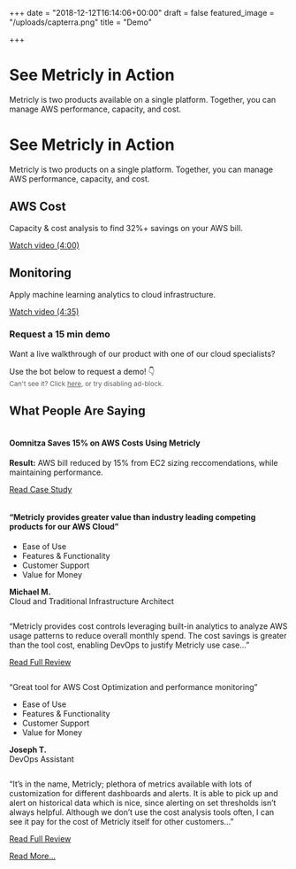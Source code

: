 +++
date = "2018-12-12T16:14:06+00:00"
draft = false
featured_image = "/uploads/capterra.png"
title = "Demo"

+++
<div class="demo_head">
   <div class="grid-container -thin">
      <div class="demo_head_content -mobile">
         <h1>See Metricly in Action</h1>
         <p>Metricly is two products available on a single platform. Together, you can manage AWS performance, capacity, and cost.</p>
      </div>
      <div class="row">
         <div class="demo_head_content -desktop">
            <h1>See Metricly in Action</h1>
            <p>Metricly is two products on a single platform. Together, you can manage AWS performance, capacity, and cost.</p>
            <div class="demo_head_content_suggestions">
               <div class="demo_head_content_suggestions_item">
                  <h2>AWS Cost</h2>
                  <p>Capacity & cost analysis to find 32%+ savings on your AWS bill.</p>
                  <script src="https://fast.wistia.com/embed/medias/rn799g60si.jsonp" async></script><script src="https://fast.wistia.com/assets/external/E-v1.js" async></script><span class="wistia_embed wistia_async_rn799g60si popover=true popoverAnimateThumbnail=true popoverContent=link" style="display:inline;position:relative"><a class="demo_wistia_button" href="#">Watch video (4:00)</a></span>
               </div>
               <div class="demo_head_content_suggestions_item">
                  <h2>Monitoring</h2>
                  <p>Apply machine learning analytics to cloud infrastructure.</p>
                  <script src="https://fast.wistia.com/embed/medias/peyu1nvgvj.jsonp" async></script><script src="https://fast.wistia.com/assets/external/E-v1.js" async></script><span class="wistia_embed wistia_async_peyu1nvgvj popover=true popoverAnimateThumbnail=true popoverContent=link" style="display:inline;position:relative"><a class="demo_wistia_button" href="#">Watch video (4:35)</a></span>
               </div>
            </div>
         </div>
         <div class="demo_head_form" style="height: fit-content;">
            <h3>Request a 15 min demo</h3>
            <p style="margin-bottom: 0;">Want a live walkthrough of our product with one of our cloud specialists?</p>
            <p style="margin-bottom: 0;">Use the bot below to request a demo! 👇<br><span style="font-size: 12px; opacity: 0.7;">Can't see it? Click <a href="#" onclick="Intercom('showMessages');">here</a>, or try disabling ad-block.</span></p>
            <!--<div style="display: block;" id="clearbit-form-id" class="clearbit-form">
               <div id="loader-spin"></div>
               <div id="success" class="cb-response" style="display: none;"><p>You're all set! A cloud specialist will reach out shortly. 👋</p></div>
               <div id="demo_form" class="forms-theme-none">
                   <div class="cb-submission cb-loaded">
                       <div class="cb-form">
                           <form class="ajaxForm" action="https://formcarry.com/s/dyDfrJaGNu1" method="POST" accept-charset="UTF-8" >
                               <div class="cb-field">
                                   <label for="email">Work Email</label>
                                   <input type="email" id="email" name="email" required="" autocomplete="email" value="">
                               </div>
                               <div class="cb-field">
                                   <label for="name">Name</label>
                                   <input type="text" id="name" name="name" required="" autocomplete="on" value="">
                               </div>
                               <div class="cb-field">
                                   <label for="title">Title</label>
                                   <input type="text" id="title" name="title" required="" autocomplete="on" value="">
                               </div>
                               <div class="cb-field">
                                   <label for="company">Company</label>
                                   <div class="cb-company-name">
                                           <input id="company" name="company" required="" autocomplete="on" value="">
                                           <input type="hidden" name="_gotcha">
                                   </div>
                               </div>
                               <div class="cb-submit">
                                   <button type="submit" class="cb-button">Request Demo</button>
                               </div>
                           </form>
                       </div>
                   </div>
               </div>
               </div>-->
         </div>
      </div>
   </div>
</div>
<div class="stories -demo">
   <div class="grid-container -thin">
      <h2>What People Are Saying</h2>
      <div class="stories_subwrap tns-slider tns-carousel tns-subpixel tns-calc tns-horizontal" id="tns1">
         <div class="stories_story tns-item tns-slide-active" id="tns1-item0" aria-hidden="false">
            <div class="stories_story_main">
               <div class="stories_story_main_img"><img src="https://www.metricly.com/wp-content/uploads/2018/09/Oomnitza.png" alt="" class="tns-complete"></div>
               <h4 class="stories_story_main_title"><b>Oomnitza Saves 15% on AWS Costs Using Metricly</b></h4>
               <p class="stories_story_main_summary"><b>Result:</b> AWS bill reduced by 15% from EC2 sizing reccomendations, while maintaining performance.</p>
               <p>                    <a class="stories_story_main_link" href="https://www.metricly.com/customers/oomnitza/">Read Case Study </a></p>
            </div>
            <p></p>
         </div>
         <div class="stories_story -with-review tns-item" id="tns1-item1" aria-hidden="true" tabindex="-1">
            <div class="stories_story_main">
               <div class="stories_story_main_img"><img src="https://www.metricly.com/wp-content/uploads/assets/stories/icons/lines.svg" alt="" class="tns-complete"></div>
               <h4 class="stories_story_main_title">“Metricly provides greater value than industry leading competing products for our AWS Cloud”</h4>
               <ul class="stories_story_review_score">
                  <li class="stories_story_review_score_item">
                     <span class="stories_story_review_score_item_label">Ease of Use</span>
                     <div class="stories_story_review_score_item_stars"><i class="fas fa-star"></i><i class="fas fa-star"></i><i class="fas fa-star"></i><i class="fas fa-star"></i><i class="fas fa-star"></i></div>
                  </li>
                  <li class="stories_story_review_score_item">
                     <span class="stories_story_review_score_item_label">Features &amp; Functionality</span>
                     <div class="stories_story_review_score_item_stars"><i class="fas fa-star"></i><i class="fas fa-star"></i><i class="fas fa-star"></i><i class="fas fa-star"></i><i class="fal fa-star"></i></div>
                  </li>
                  <li class="stories_story_review_score_item">
                     <span class="stories_story_review_score_item_label">Customer Support</span>
                     <div class="stories_story_review_score_item_stars"><i class="fas fa-star"></i><i class="fas fa-star"></i><i class="fas fa-star"></i><i class="fas fa-star"></i><i class="fas fa-star"></i></div>
                  </li>
                  <li class="stories_story_review_score_item">
                     <span class="stories_story_review_score_item_label">Value for Money</span>
                     <div class="stories_story_review_score_item_stars"><i class="fas fa-star"></i><i class="fas fa-star"></i><i class="fas fa-star"></i><i class="fas fa-star"></i><i class="fas fa-star"></i></div>
                  </li>
               </ul>
               <p class="stories_story_review_summary"><b>Michael M.</b><br>Cloud and Traditional Infrastructure Architect</p>
               <div class="stories_story_review">
                  <div class="stories_story_main_img -review-img"><img src="https://www.metricly.com/wp-content/uploads/assets/stories/icons/lines.svg" alt="" class="tns-complete"></div>
                  <p class="stories_story_main_summary">“Metricly provides cost controls leveraging built-in analytics to analyze AWS usage patterns to reduce overall monthly spend. The cost savings is greater than the tool cost, enabling DevOps to justify Metricly use case…”</p>
                  <p>                      <a class="stories_story_main_link -review-link" target="_blank" href="https://www.capterra.com/p/167977/Metricly/">Read Full Review</a>
                  </p>
               </div>
               <p></p>
            </div>
            <p></p>
         </div>
         <div class="stories_story -with-review tns-item" id="tns1-item2" aria-hidden="true" tabindex="-1">
            <div class="stories_story_main">
               <div class="stories_story_main_img"><img src="https://www.metricly.com/wp-content/uploads/assets/stories/icons/lines.svg" alt="" class="tns-complete"></div>
               <p class="stories_story_main_title">“Great tool for AWS Cost Optimization and performance monitoring”</p>
               <ul class="stories_story_review_score">
                  <li class="stories_story_review_score_item">
                     <span class="stories_story_review_score_item_label">Ease of Use</span>
                     <div class="stories_story_review_score_item_stars"><i class="fas fa-star"></i><i class="fas fa-star"></i><i class="fas fa-star"></i><i class="fal fa-star"></i><i class="fal fa-star"></i></div>
                  </li>
                  <li class="stories_story_review_score_item">
                     <span class="stories_story_review_score_item_label">Features &amp; Functionality</span>
                     <div class="stories_story_review_score_item_stars"><i class="fas fa-star"></i><i class="fas fa-star"></i><i class="fas fa-star"></i><i class="fas fa-star"></i><i class="fal fa-star"></i></div>
                  </li>
                  <li class="stories_story_review_score_item">
                     <span class="stories_story_review_score_item_label">Customer Support</span>
                     <div class="stories_story_review_score_item_stars"><i class="fas fa-star"></i><i class="fas fa-star"></i><i class="fas fa-star"></i><i class="fas fa-star"></i><i class="fas fa-star"></i></div>
                  </li>
                  <li class="stories_story_review_score_item">
                     <span class="stories_story_review_score_item_label">Value for Money</span>
                     <div class="stories_story_review_score_item_stars"><i class="fas fa-star"></i><i class="fas fa-star"></i><i class="fas fa-star"></i><i class="fas fa-star"></i><i class="fas fa-star"></i></div>
                  </li>
               </ul>
               <p class="stories_story_review_summary"><b>Joseph T.</b><br>DevOps Assistant</p>
               <div class="stories_story_review">
                  <div class="stories_story_main_img -review-img"><img src="https://www.metricly.com/wp-content/uploads/assets/stories/icons/lines.svg" alt="" class="tns-complete"></div>
                  <p class="stories_story_main_summary">“It’s in the name, Metricly; plethora of metrics available with lots of customization for different dashboards and alerts. It is able to pick up and alert on historical data which is nice, since alerting on set thresholds isn’t always helpful. Although we don’t use the cost analysis tools often, I can see it pay for the cost of Metricly itself for other customers…”</p>
                  <p>                      <a class="stories_story_main_link -review-link" target="_blank" href="https://www.capterra.com/p/167977/Metricly/">Read Full Review</a>
                  </p>
               </div>
               <p></p>
            </div>
            <p></p>
         </div>
         <p id="tns1-item3" class="tns-item" aria-hidden="true" tabindex="-1"></p>
      </div>
   </div>
   <a class="stories_link-more" href="/customers">Read More…</a>
</div>
